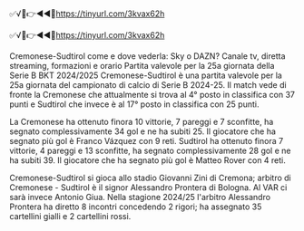 ✅√🥊👉◄◄🔴https://tinyurl.com/3kvax62h

✅√🥊👉◄◄🔴https://tinyurl.com/3kvax62h


Cremonese-Sudtirol come e dove vederla: Sky o DAZN? Canale tv, diretta streaming, formazioni e orario
Partita valevole per la 25a giornata della Serie B BKT 2024/2025
Cremonese-Sudtirol è una partita valevole per la 25a giornata del campionato di calcio di Serie B 2024-25. Il match vede di fronte la Cremonese che attualmente si trova al 4° posto in classifica con 37 punti e Sudtirol che invece è al 17° posto in classifica con 25 punti.

La Cremonese ha ottenuto finora 10 vittorie, 7 pareggi e 7 sconfitte, ha segnato complessivamente 34 gol e ne ha subiti 25. Il giocatore che ha segnato più gol è Franco Vázquez con 9 reti.
Sudtirol ha ottenuto finora 7 vittorie, 4 pareggi e 13 sconfitte, ha segnato complessivamente 28 gol e ne ha subiti 39. Il giocatore che ha segnato più gol è Matteo Rover con 4 reti.

Cremonese-Sudtirol si gioca allo stadio Giovanni Zini di Cremona; arbitro di Cremonese - Sudtirol è il signor Alessandro Prontera di Bologna. Al VAR ci sarà invece Antonio Giua. Nella stagione 2024/25 l'arbitro Alessandro Prontera ha diretto 8 incontri concedendo 2 rigori; ha assegnato 35 cartellini gialli e 2 cartellini rossi.

